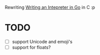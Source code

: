 Rewriting [Writing an Intepreter in Go](https://interpreterbook.com/) in C :p

# TODO

- [ ] support Unicode and emoji's
- [ ] support for floats?
